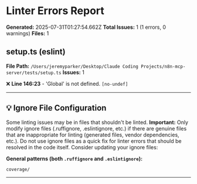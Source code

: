 # Linter Errors Report

**Generated:** 2025-07-31T01:27:54.662Z
**Total Issues:** 1 (1 errors, 0 warnings)
**Files:** 1

## setup.ts (eslint)

**File Path:** `/Users/jeremyparker/Desktop/Claude Coding Projects/n8n-mcp-server/tests/setup.ts`
**Issues:** 1

❌ **Line 146:23** - 'Global' is not defined. `[no-undef]`

---

## 💡 Ignore File Configuration

Some linting issues may be in files that shouldn't be linted. **Important:** Only modify ignore files (.ruffignore, .eslintignore, etc.) if there are genuine files that are inappropriate for linting (generated files, vendor dependencies, etc.). Do not use ignore files as a quick fix for linter errors that should be resolved in the code itself. Consider updating your ignore files:

**General patterns (both `.ruffignore` and `.eslintignore`):**
```
coverage/
```

---

